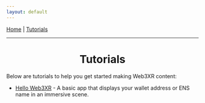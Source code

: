 ```yaml
---
layout: default
---
```


[Home](/) \| [Tutorials](/tutorials)

---

<div style="text-align: center"><h1>Tutorials</h1></div>

Below are tutorials to help you get started making Web3XR content:

- [Hello Web3XR](./hello-web3xr) - A basic app that displays your wallet address or ENS name in an immersive scene.
